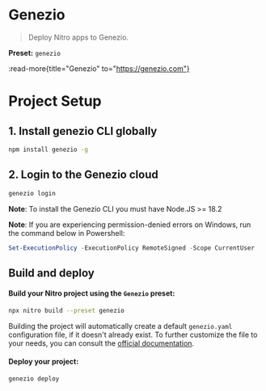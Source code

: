 # Genezio

> Deploy Nitro apps to Genezio.

**Preset:** `genezio`

:read-more{title="Genezio" to="https://genezio.com"}

# Project Setup

## 1. Install genezio CLI globally

```bash
npm install genezio -g
```

## 2. Login to the Genezio cloud

```bash
genezio login
```
**Note**: To install the Genezio CLI you must have Node.JS >= 18.2

**Note**: If you are experiencing permission-denied errors on Windows, run the command below in Powershell:
```powershell
Set-ExecutionPolicy -ExecutionPolicy RemoteSigned -Scope CurrentUser
```

## Build and deploy
#### Build your Nitro project using the `Genezio` preset:
```bash
npx nitro build --preset genezio
```
Building the project will automatically create a default `genezio.yaml` configuration file, if it doesn't already exist. To further customize the file to your needs, you can consult the
[official documentation](https://genezio.com/docs/project-structure/genezio-configuration-file/).
#### Deploy your project:
```bash
genezio deploy
```

